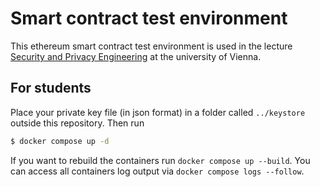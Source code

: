 # Smart contract test environment

This ethereum smart contract test environment is used in the lecture [Security and Privacy Engineering](https://ufind.univie.ac.at/en/course.html?lv=052011&semester=2023W) at the university of Vienna. 

## For students

Place your private key file (in json format) in a folder called `../keystore`  outside this repository. 
Then run
```bash
$ docker compose up -d
```
If you want to rebuild the containers run `docker compose up --build`.
You can access all containers log output via `docker compose logs --follow`.



